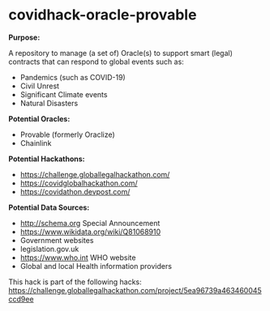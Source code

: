 # covidhack-oracle-provable

**Purpose:**

A repository to manage (a set of) Oracle(s) to support smart (legal) contracts that can respond to global events such as:
* Pandemics (such as COVID-19)
* Civil Unrest
* Significant Climate events
* Natural Disasters

**Potential Oracles:**
* Provable (formerly Oraclize)
* Chainlink

**Potential Hackathons:**

* https://challenge.globallegalhackathon.com/
* https://covidglobalhackathon.com/
* https://covidathon.devpost.com/

**Potential Data Sources:**

* http://schema.org Special Announcement
* https://www.wikidata.org/wiki/Q81068910
* Government websites
* legislation.gov.uk
* https://www.who.int WHO website 
* Global and local Health information providers

This hack is part of the following hacks:
https://challenge.globallegalhackathon.com/project/5ea96739a463460045ccd9ee
